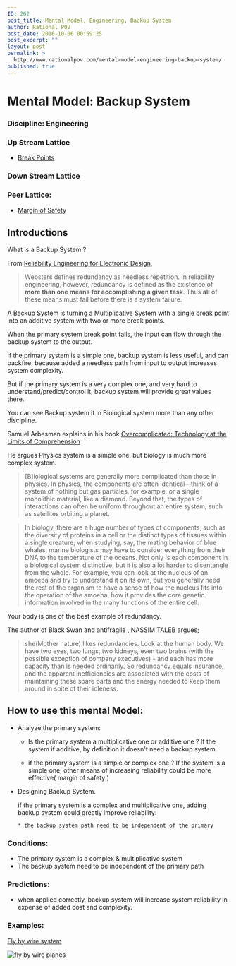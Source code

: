 ```yaml
---
ID: 262
post_title: Mental Model, Engineering, Backup System
author: Rational POV
post_date: 2016-10-06 00:59:25
post_excerpt: ""
layout: post
permalink: >
  http://www.rationalpov.com/mental-model-engineering-backup-system/
published: true
---
```

# Mental Model: Backup System


### Discipline: Engineering

### Up Stream Lattice

*   [Break Points][1]

### Down Stream Lattice

### Peer Lattice:

*   [Margin of Safety][2]

## Introductions

What is a Backup System ?

From [Reliability Engineering for Electronic Design](https://www.amazon.com/gp/product/0824775716),

> Websters defines redundancy as needless repetition. In reliability engineering, however, redundancy is defined as the existence of **more than one means for accomplishing a given task**. Thus **all** of these means must fail before there is a system failure.

A Backup System is turning a Multiplicative System with a single break point into an additive system with two or more break points.

When the primary system break point fails, the input can flow through the backup system to the output.

If the primary system is a simple one, backup system is less useful, and can backfire, because added a needless path from input to output increases system complexity.

But if the primary system is a very complex one, and very hard to understand/predict/control it, backup system will provide great values there.

You can see Backup system it in Biological system more than any other discipline.

Samuel Arbesman explains in his book [Overcomplicated: Technology at the Limits of Comprehension](https://www.amazon.com/dp/1591847761/)

He argues Physics system is a simple one, but biology is much more complex system.

>[B]iological systems are generally more complicated than those in physics. In physics, the components are often identical—think of a system of nothing but gas particles, for example, or a single monolithic material, like a diamond. Beyond that, the types of interactions can often be uniform throughout an entire system, such as satellites orbiting a planet.


> In biology, there are a huge number of types of components, such as the diversity of proteins in a cell or the distinct types of tissues within a single creature; when studying, say, the mating behavior of blue whales, marine biologists may have to consider everything from their DNA to the temperature of the oceans. Not only is each component in a biological system distinctive, but it is also a lot harder to disentangle from the whole. For example, you can look at the nucleus of an amoeba and try to understand it on its own, but you generally need the rest of the organism to have a sense of how the nucleus fits into the operation of the amoeba, how it provides the core genetic information involved in the many functions of the entire cell.

Your body is one of the best example of redundancy.

The author of Black Swan and antifragile , NASSIM TALEB  argues;

> she(Mother nature) likes redundancies. Look at the human body. We have two eyes, two lungs, two kidneys, even two brains (with the possible exception of company executives) - and each has more capacity than is needed ordinarily. So redundan­cy equals insurance, and the apparent inefficiencies are associated with the costs of maintain­ing these spare parts and the energy needed to keep them around in spite of their idleness.


## How to use this mental Model:

* Analyze the primary system:

  * Is the primary system a multiplicative one or additive one ?
      If the system if additive, by definition it doesn't need a backup system.

  * if the primary system is a simple or complex one ?
      If the system is a simple one, other means of increasing reliability could be more effective( margin of safety )

* Designing Backup System.  

  if the primary system is a complex and multiplicative one, adding backup system could greatly improve reliability:

      * the backup system path need to be independent of the primary


### Conditions:

  * The primary system is a complex & multiplicative system
  * The backup system need to be independent of the primary path


### Predictions:

  * when applied correctly, backup system will increase system reliability in expense of added cost and complexity.


### Examples:

[Fly by wire system](https://en.wikipedia.org/wiki/Fly-by-wire)

![fly by wire planes](https://upload.wikimedia.org/wikipedia/commons/a/a8/Avro_Arrow_rollout.jpg)






 [1]: http://www.rationalpov.com/mental-model-engineeringbreak-point/
 [2]: https://www.farnamstreetblog.com/2013/12/margin-of-safety/
